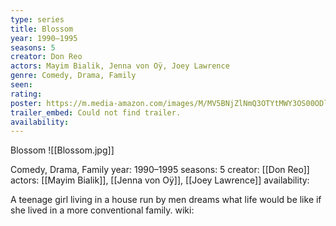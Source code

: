 ```yaml
---
type: series
title: Blossom
year: 1990–1995
seasons: 5
creator: Don Reo
actors: Mayim Bialik, Jenna von Oÿ, Joey Lawrence
genre: Comedy, Drama, Family
seen:
rating: 
poster: https://m.media-amazon.com/images/M/MV5BNjZlNmQ3OTYtMWY3OS00ODllLTk2MmYtZjFhOTRmMGQzNDY4XkEyXkFqcGdeQXVyMjczOTU2NTI@._V1_SX300.jpg
trailer_embed: Could not find trailer.
availability:
---
```

Blossom
![[Blossom.jpg]]

Comedy, Drama, Family
year: 1990–1995
seasons: 5
creator: [[Don Reo]]
actors: [[Mayim Bialik]], [[Jenna von Oÿ]], [[Joey Lawrence]]
availability:

A teenage girl living in a house run by men dreams what life would be like if she lived in a more conventional family.
wiki: 


